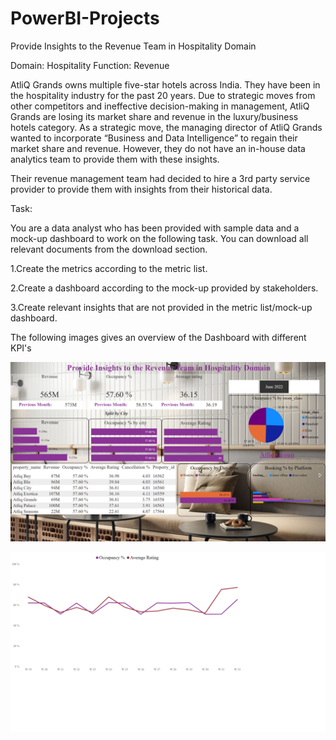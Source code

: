 # PowerBI-Projects
Provide Insights to the Revenue Team in Hospitality Domain

Domain:  Hospitality       Function: Revenue

AtliQ Grands owns multiple five-star hotels across India. They have been in the hospitality industry for the past 20 years. Due to strategic moves from other competitors and ineffective decision-making in management, AtliQ Grands are losing its market share and revenue in the luxury/business hotels category. As a strategic move, the managing director of AtliQ Grands wanted to incorporate “Business and Data Intelligence” to regain their market share and revenue. However, they do not have an in-house data analytics team to provide them with these insights.

Their revenue management team had decided to hire a 3rd party service provider to provide them with insights from their historical data.


Task:  

You are a data analyst who has been provided with sample data and a mock-up dashboard to work on the following task. You can download all relevant documents from the download section.

1.Create the metrics according to the metric list.

2.Create a dashboard according to the mock-up provided by stakeholders.

3.Create relevant insights that are not provided in the metric list/mock-up dashboard.


The following images gives an overview of the Dashboard with different KPI's 

![Dashboard](/Images/Hospitality.png?raw=true)

![Dashboard](/Images/Hospitality-1.png?raw=true)